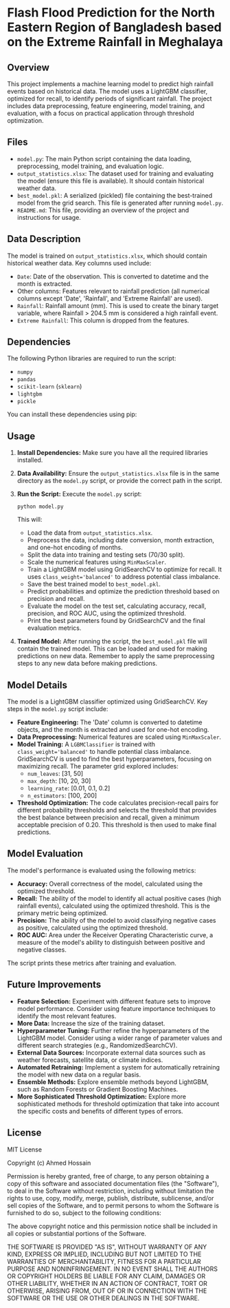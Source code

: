 # Flash Flood Prediction for the North Eastern Region of Bangladesh based on the Extreme Rainfall in Meghalaya

## Overview

This project implements a machine learning model to predict high rainfall events based on historical data.  The model uses a LightGBM classifier, optimized for recall, to identify periods of significant rainfall.  The project includes data preprocessing, feature engineering, model training, and evaluation, with a focus on practical application through threshold optimization.

## Files

*   `model.py`:  The main Python script containing the data loading, preprocessing, model training, and evaluation logic.
*   `output_statistics.xlsx`: The dataset used for training and evaluating the model (ensure this file is available).  It should contain historical weather data.
*   `best_model.pkl`:  A serialized (pickled) file containing the best-trained model from the grid search. This file is generated after running `model.py`.
*   `README.md`: This file, providing an overview of the project and instructions for usage.

## Data Description

The model is trained on `output_statistics.xlsx`, which should contain historical weather data. Key columns used include:

*   `Date`: Date of the observation.  This is converted to datetime and the month is extracted.
*   Other columns: Features relevant to rainfall prediction (all numerical columns except 'Date', 'Rainfall', and 'Extreme Rainfall' are used).
*   `Rainfall`: Rainfall amount (mm). This is used to create the binary target variable, where Rainfall > 204.5 mm is considered a high rainfall event.
*   `Extreme Rainfall`: This column is dropped from the features.

## Dependencies

The following Python libraries are required to run the script:

*   `numpy`
*   `pandas`
*   `scikit-learn` (`sklearn`)
*   `lightgbm`
*   `pickle`

You can install these dependencies using pip:


## Usage

1.  **Install Dependencies:**  Make sure you have all the required libraries installed.

2.  **Data Availability:** Ensure the `output_statistics.xlsx` file is in the same directory as the `model.py` script, or provide the correct path in the script.

3.  **Run the Script:** Execute the `model.py` script:

    ```
    python model.py
    ```

    This will:

    *   Load the data from `output_statistics.xlsx`.
    *   Preprocess the data, including date conversion, month extraction, and one-hot encoding of months.
    *   Split the data into training and testing sets (70/30 split).
    *   Scale the numerical features using `MinMaxScaler`.
    *   Train a LightGBM model using GridSearchCV to optimize for recall.  It uses `class_weight='balanced'` to address potential class imbalance.
    *   Save the best trained model to `best_model.pkl`.
    *   Predict probabilities and optimize the prediction threshold based on precision and recall.
    *   Evaluate the model on the test set, calculating accuracy, recall, precision, and ROC AUC, using the optimized threshold.
    *   Print the best parameters found by GridSearchCV and the final evaluation metrics.

4.  **Trained Model:** After running the script, the `best_model.pkl` file will contain the trained model.  This can be loaded and used for making predictions on new data.  Remember to apply the same preprocessing steps to any new data before making predictions.

## Model Details

The model is a LightGBM classifier optimized using GridSearchCV.  Key steps in the `model.py` script include:

*   **Feature Engineering:**  The 'Date' column is converted to datetime objects, and the month is extracted and used for one-hot encoding.
*   **Data Preprocessing:**  Numerical features are scaled using `MinMaxScaler`.
*   **Model Training:**  A `LGBMClassifier` is trained with `class_weight='balanced'` to handle potential class imbalance. GridSearchCV is used to find the best hyperparameters, focusing on maximizing recall.  The parameter grid explored includes:
    *   `num_leaves`: [31, 50]
    *   `max_depth`: [10, 20, 30]
    *   `learning_rate`: [0.01, 0.1, 0.2]
    *   `n_estimators`: [100, 200]
*   **Threshold Optimization:** The code calculates precision-recall pairs for different probability thresholds and selects the threshold that provides the best balance between precision and recall, given a minimum acceptable precision of 0.20.  This threshold is then used to make final predictions.

## Model Evaluation

The model's performance is evaluated using the following metrics:

*   **Accuracy:**  Overall correctness of the model, calculated using the optimized threshold.
*   **Recall:**  The ability of the model to identify all actual positive cases (high rainfall events), calculated using the optimized threshold.  This is the primary metric being optimized.
*   **Precision:**  The ability of the model to avoid classifying negative cases as positive, calculated using the optimized threshold.
*   **ROC AUC:**  Area under the Receiver Operating Characteristic curve, a measure of the model's ability to distinguish between positive and negative classes.

The script prints these metrics after training and evaluation.

## Future Improvements

*   **Feature Selection:** Experiment with different feature sets to improve model performance.  Consider using feature importance techniques to identify the most relevant features.
*   **More Data:**  Increase the size of the training dataset.
*   **Hyperparameter Tuning:**  Further refine the hyperparameters of the LightGBM model.  Consider using a wider range of parameter values and different search strategies (e.g., RandomizedSearchCV).
*   **External Data Sources:** Incorporate external data sources such as weather forecasts, satellite data, or climate indices.
*   **Automated Retraining:** Implement a system for automatically retraining the model with new data on a regular basis.
*   **Ensemble Methods:** Explore ensemble methods beyond LightGBM, such as Random Forests or Gradient Boosting Machines.
*   **More Sophisticated Threshold Optimization:** Explore more sophisticated methods for threshold optimization that take into account the specific costs and benefits of different types of errors.

## License

MIT License

Copyright (c) Ahmed Hossain

Permission is hereby granted, free of charge, to any person obtaining a copy
of this software and associated documentation files (the "Software"), to deal
in the Software without restriction, including without limitation the rights
to use, copy, modify, merge, publish, distribute, sublicense, and/or sell
copies of the Software, and to permit persons to whom the Software is
furnished to do so, subject to the following conditions:

The above copyright notice and this permission notice shall be included in all
copies or substantial portions of the Software.

THE SOFTWARE IS PROVIDED "AS IS", WITHOUT WARRANTY OF ANY KIND, EXPRESS OR
IMPLIED, INCLUDING BUT NOT LIMITED TO THE WARRANTIES OF MERCHANTABILITY,
FITNESS FOR A PARTICULAR PURPOSE AND NONINFRINGEMENT. IN NO EVENT SHALL THE
AUTHORS OR COPYRIGHT HOLDERS BE LIABLE FOR ANY CLAIM, DAMAGES OR OTHER
LIABILITY, WHETHER IN AN ACTION OF CONTRACT, TORT OR OTHERWISE, ARISING FROM,
OUT OF OR IN CONNECTION WITH THE SOFTWARE OR THE USE OR OTHER DEALINGS IN THE
SOFTWARE.
